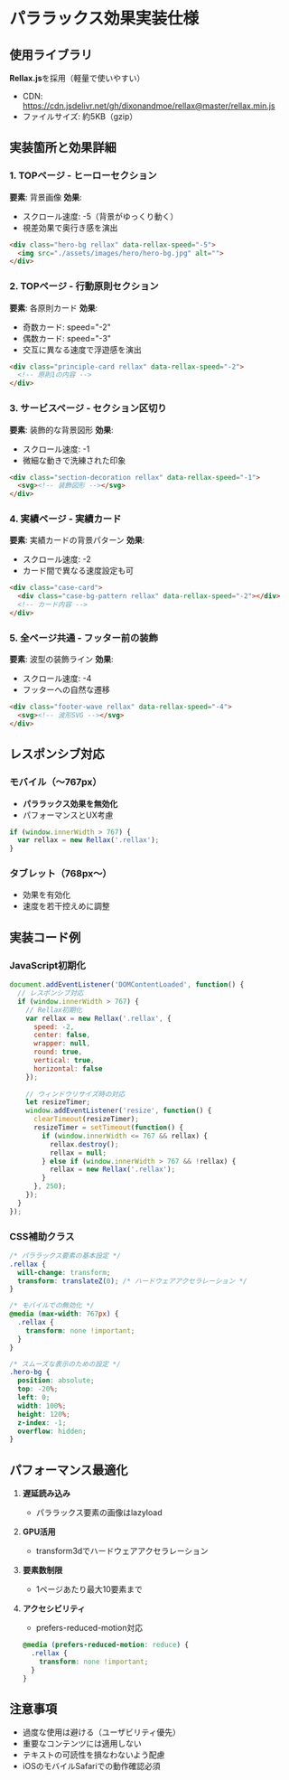 # パララックス効果実装仕様

## 使用ライブラリ

**Rellax.js**を採用（軽量で使いやすい）
- CDN: https://cdn.jsdelivr.net/gh/dixonandmoe/rellax@master/rellax.min.js
- ファイルサイズ: 約5KB（gzip）

## 実装箇所と効果詳細

### 1. TOPページ - ヒーローセクション
**要素**: 背景画像
**効果**: 
- スクロール速度: -5（背景がゆっくり動く）
- 視差効果で奥行き感を演出
```html
<div class="hero-bg rellax" data-rellax-speed="-5">
  <img src="./assets/images/hero/hero-bg.jpg" alt="">
</div>
```

### 2. TOPページ - 行動原則セクション
**要素**: 各原則カード
**効果**:
- 奇数カード: speed="-2"
- 偶数カード: speed="-3"
- 交互に異なる速度で浮遊感を演出
```html
<div class="principle-card rellax" data-rellax-speed="-2">
  <!-- 原則1の内容 -->
</div>
```

### 3. サービスページ - セクション区切り
**要素**: 装飾的な背景図形
**効果**:
- スクロール速度: -1
- 微細な動きで洗練された印象
```html
<div class="section-decoration rellax" data-rellax-speed="-1">
  <svg><!-- 装飾図形 --></svg>
</div>
```

### 4. 実績ページ - 実績カード
**要素**: 実績カードの背景パターン
**効果**:
- スクロール速度: -2
- カード間で異なる速度設定も可
```html
<div class="case-card">
  <div class="case-bg-pattern rellax" data-rellax-speed="-2"></div>
  <!-- カード内容 -->
</div>
```

### 5. 全ページ共通 - フッター前の装飾
**要素**: 波型の装飾ライン
**効果**:
- スクロール速度: -4
- フッターへの自然な遷移
```html
<div class="footer-wave rellax" data-rellax-speed="-4">
  <svg><!-- 波形SVG --></svg>
</div>
```

## レスポンシブ対応

### モバイル（〜767px）
- **パララックス効果を無効化**
- パフォーマンスとUX考慮
```javascript
if (window.innerWidth > 767) {
  var rellax = new Rellax('.rellax');
}
```

### タブレット（768px〜）
- 効果を有効化
- 速度を若干控えめに調整

## 実装コード例

### JavaScript初期化
```javascript
document.addEventListener('DOMContentLoaded', function() {
  // レスポンシブ対応
  if (window.innerWidth > 767) {
    // Rellax初期化
    var rellax = new Rellax('.rellax', {
      speed: -2,
      center: false,
      wrapper: null,
      round: true,
      vertical: true,
      horizontal: false
    });
    
    // ウィンドウリサイズ時の対応
    let resizeTimer;
    window.addEventListener('resize', function() {
      clearTimeout(resizeTimer);
      resizeTimer = setTimeout(function() {
        if (window.innerWidth <= 767 && rellax) {
          rellax.destroy();
          rellax = null;
        } else if (window.innerWidth > 767 && !rellax) {
          rellax = new Rellax('.rellax');
        }
      }, 250);
    });
  }
});
```

### CSS補助クラス
```css
/* パララックス要素の基本設定 */
.rellax {
  will-change: transform;
  transform: translateZ(0); /* ハードウェアアクセラレーション */
}

/* モバイルでの無効化 */
@media (max-width: 767px) {
  .rellax {
    transform: none !important;
  }
}

/* スムーズな表示のための設定 */
.hero-bg {
  position: absolute;
  top: -20%;
  left: 0;
  width: 100%;
  height: 120%;
  z-index: -1;
  overflow: hidden;
}
```

## パフォーマンス最適化

1. **遅延読み込み**
   - パララックス要素の画像はlazyload
   
2. **GPU活用**
   - transform3dでハードウェアアクセラレーション

3. **要素数制限**
   - 1ページあたり最大10要素まで

4. **アクセシビリティ**
   - prefers-reduced-motion対応
   ```css
   @media (prefers-reduced-motion: reduce) {
     .rellax {
       transform: none !important;
     }
   }
   ```

## 注意事項
- 過度な使用は避ける（ユーザビリティ優先）
- 重要なコンテンツには適用しない
- テキストの可読性を損なわないよう配慮
- iOSのモバイルSafariでの動作確認必須